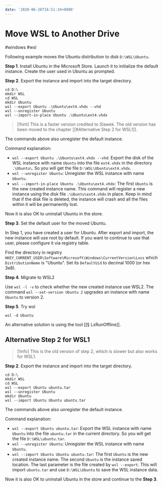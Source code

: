 ```yaml
---
date: '2020-06-26T16:51:34+0800'
---
```


# Move WSL to Another Drive

#windows #wsl

Following example moves the Ubuntu distribution to disk `D:\WSL\Ubuntu`.

<!--more-->

**Step 1**. Install Ubuntu in the Microsoft Store. Launch it to initialize the default instance. Create the user used in Ubuntu as prompted.

**Step 2**. Export the instance and import into the target directory.

```
cd D:\
mkdir WSL
cd WSL
mkdir Ubuntu
wsl --export Ubuntu .\Ubuntu\ext4.vhdx --vhd
wsl --unregister Ubuntu
wsl --import-in-place Ubuntu .\Ubuntu\ext4.vhdx
```

> [!hint]
> This is a faster version credited to Slawek. The old version has been moved to the chapter [[#Alternative Step 2 for WSL1]].

The commands above also unregister the default instance.

Command explanation:

- `wsl --export Ubuntu .\Ubuntu\ext4.vhdx --vhd`: Export the disk of the WSL instance with name `Ubuntu` into the file `ext4.vhdx` in the directory `.\Ubuntu\`. So you will get the file `D:\WSL\Ubuntu\ext4.vhdx`.
- `wsl --unregister Ubuntu`: Unregister the WSL instance with name `Ubuntu`.
- `wsl --import-in-place Ubuntu .\Ubuntu\ext4.vhdx`: The first `Ubuntu` is the new created instance name. This command will register a new instance using the disk file `.\Ubuntu\ext4.vhdx` in place. Keep in mind that if the disk file is deleted, the instance will crash and all the files within it will be permanently lost.

Now it is also OK to uninstall Ubuntu in the store.

**Step 3**. Set the default user for the moved Ubuntu.

In Step 1, you have created a user for Ubuntu. After export and import, the new instance will use root by default. If you want to continue to use that user, please configure it via registry table.

Find the directory in registry `HKEY_CURRENT_USER\Software\Microsoft\Windows\CurrentVersion\Lxss` which `DistributionName` is "Ubuntu". Set its `DefaultUid` to decimal 1000 (or hex 3e8).

**Step 4**. Migrate to WSL2

Use `wsl -l -v` to check whether the new created instance use WSL2. The command `wsl --set-version Ubuntu 2` upgrades an instance with name `Ubuntu` to version 2.

**Step 5**. Try wsl

```
wsl -d Ubuntu
```

An alternative solution is using the tool [[§ LxRunOffline]].

## Alternative Step 2 for WSL1

> [!info]
> This is the old version of step 2, which is slower but also works for WSL1.

**Step 2**. Export the instance and import into the target directory.

```
cd D:\
mkdir WSL
cd WSL
wsl --export Ubuntu ubuntu.tar
wsl --unregister Ubuntu
mkdir Ubuntu
wsl --import Ubuntu Ubuntu ubuntu.tar
```

The commands above also unregister the default instance.

Command explanation:

- `wsl --export Ubuntu ubuntu.tar`: Export the WSL instance with name `Ubuntu` into the file `ubuntu.tar` in the current directory. So you will get the file `D:\WSL\ubuntu.tar`.
- `wsl --unregister Ubuntu`: Unregister the WSL instance with name `Ubuntu`.
- `wsl --import Ubuntu Ubuntu ubuntu.tar`: The first `Ubuntu` is the new created instance name. The second `Ubuntu` is the instance saved location. The last parameter is the file created by `wsl --export`. This will import `ubuntu.tar` and use `D:\WSL\Ubuntu` to save the WSL instance data.

Now it is also OK to uninstall Ubuntu in the store and continue to the **Step 3**.